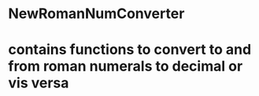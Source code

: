 # NewRomanNumConverter
# contains functions to convert to and from roman numerals to decimal or vis versa
